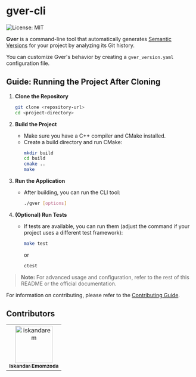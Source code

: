 # gver-cli

![License: MIT](https://img.shields.io/badge/License-MIT-yellow.svg)

**Gver** is a command-line tool that automatically generates [Semantic Versions](https://semver.org/) for your project by analyzing its Git history.

You can customize Gver's behavior by creating a `gver_version.yaml` configuration file.

## Guide: Running the Project After Cloning

1. **Clone the Repository**
    ```sh
    git clone <repository-url>
    cd <project-directory>
    ```

2. **Build the Project**
    - Make sure you have a C++ compiler and CMake installed.
    - Create a build directory and run CMake:
      ```sh
      mkdir build
      cd build
      cmake ..
      make
      ```

3. **Run the Application**
    - After building, you can run the CLI tool:
      ```sh
      ./gver [options]
      ```

4. **(Optional) Run Tests**
    - If tests are available, you can run them (adjust the command if your project uses a different test framework):
      ```sh
      make test
      ```
      or
      ```sh
      ctest
      ```

> **Note:** For advanced usage and configuration, refer to the rest of this README or the official documentation.


For information on contributing, please refer to the [Contributing Guide](CONTRIBUTING.md).


## Contributors
<!-- readme: contributors -start -->
<table>
	<tbody>
		<tr>
            <td align="center">
                <a href="https://github.com/iskandarem">
                    <img src="https://avatars.githubusercontent.com/u/104186981?v=4" width="100;" alt="iskandarem"/>
                    <br />
                    <sub><b>Iskandar Emomzoda</b></sub>
                </a>
            </td>
		</tr>
	<tbody>
</table>
<!-- readme: contributors -end -->

